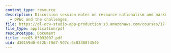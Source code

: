 ```yaml
---
content_type: resource
description: Discussion session notes on resource nationalism and market power (I)
  - OPEC and the challenges.
file: https://ol-ocw-studio-app-production.s3.amazonaws.com/courses/17-906-reading-seminar-in-social-science-the-geopolitics-and-geoeconomics-of-global-energy-spring-2007/d30159d06f2bf9d7907c6c83488f4549_rec05_03092007.pdf
file_type: application/pdf
resourcetype: Document
title: rec05_03092007.pdf
uid: d30159d0-6f2b-f9d7-907c-6c83488f4549
---
```

